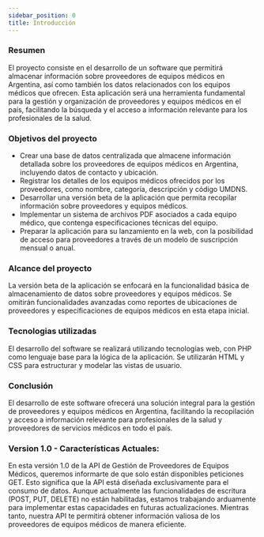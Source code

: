 ```yaml
---
sidebar_position: 0
title: Introducción
---
```


<!-- # Introducción

*¡Bienvenido a la API de **ProveeMed**! *Estamos encantados de que hayas elegido nuestra API para simplificar tus operaciones relacionadas con la gestión de proveedores de equipos médicos. Nuestra API ha sido diseñada para brindar a tu aplicación o sistema acceso rápido y eficiente a la información esencial de los proveedores, lo que te permitirá tomar decisiones informadas y optimizar tus procesos. -->

### Resumen

El proyecto consiste en el desarrollo de un software que permitirá almacenar información sobre proveedores de equipos médicos en Argentina, así como también los datos relacionados con los equipos médicos que ofrecen. Esta aplicación será una herramienta fundamental para la gestión y organización de proveedores y equipos médicos en el país, facilitando la búsqueda y el acceso a información relevante para los profesionales de la salud.

### Objetivos del proyecto

* Crear una base de datos centralizada que almacene información detallada sobre los proveedores de equipos médicos en Argentina, incluyendo datos de contacto y ubicación.
* Registrar los detalles de los equipos médicos ofrecidos por los proveedores, como nombre, categoría, descripción y código UMDNS.
* Desarrollar una versión beta de la aplicación que permita recopilar información sobre proveedores y equipos médicos.
* Implementar un sistema de archivos PDF asociados a cada equipo médico, que contenga especificaciones técnicas del equipo.
* Preparar la aplicación para su lanzamiento en la web, con la posibilidad de acceso para proveedores a través de un modelo de suscripción mensual o anual.

### Alcance del proyecto

La versión beta de la aplicación se enfocará en la funcionalidad básica de almacenamiento de datos sobre proveedores y equipos médicos. Se omitirán funcionalidades avanzadas como reportes de ubicaciones de proveedores y especificaciones de equipos médicos en esta etapa inicial.

### Tecnologias utilizadas

El desarrollo del software se realizará utilizando tecnologías web, con PHP como lenguaje base para la lógica de la aplicación. Se utilizarán HTML y CSS para estructurar y modelar las vistas de usuario.

### Conclusión
El desarrollo de este software ofrecerá una solución integral para la gestión de proveedores y equipos médicos en Argentina, facilitando la recopilación y acceso a información relevante para profesionales de la salud y proveedores de servicios médicos en todo el país.

<!-- ## Características Destacadas

**Acceso a Datos Actualizados:** Nuestra API proporciona acceso en tiempo real a información precisa y actualizada sobre proveedores de equipos médicos, lo que garantiza que siempre tengas los datos más recientes a tu disposición.

**Facilidad de Integración:** Hemos diseñado la API para que la integración con tu sistema existente sea sencilla y sin problemas. Con una documentación clara y ejemplos de código, podrás comenzar a trabajar en cuestión de minutos.

**Seguridad:** La seguridad de los datos es una prioridad para nosotros. Implementamos medidas de seguridad sólidas para proteger la información confidencial de los proveedores y garantizar que tus datos estén seguros en todo momento.

**API Basada en RESTful:** Nuestra API sigue el estándar RESTful, lo que la hace intuitiva y fácil de usar. Las solicitudes se realizan a través de HTTP, y los datos se devuelven en formato JSON para una fácil manipulación. -->

### Version 1.0 - Características Actuales:

En esta versión 1.0 de la API de Gestión de Proveedores de Equipos Médicos, queremos informarte de que solo están disponibles peticiones GET. Esto significa que la API está diseñada exclusivamente para el consumo de datos. Aunque actualmente las funcionalidades de escritura (POST, PUT, DELETE) no están habilitadas, estamos trabajando arduamente para implementar estas capacidades en futuras actualizaciones. Mientras tanto, nuestra API te permitirá obtener información valiosa de los proveedores de equipos médicos de manera eficiente.

<!-- ## ¿Qué Puedes Hacer con la API 1.0?

Obtener información detallada de proveedores de equipos médicos.
Realizar consultas y búsquedas avanzadas de proveedores.
Integrar datos de proveedores en tu aplicación o sistema existente.

Estamos comprometidos en brindarte la mejor experiencia posible con nuestra API, y esperamos que esta primera versión te sea de gran utilidad. Si tienes alguna pregunta o necesitas asistencia, no dudes en ponerte en contacto con nuestro equipo de soporte. ¡Gracias por confiar en nuestra API de Gestión de Proveedores de Equipos Médicos para tus necesidades de datos! -->